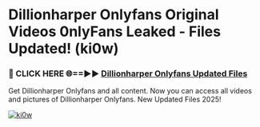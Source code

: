 # Dillionharper Onlyfans Original Videos 0nlyFans Leaked - Files Updated! (ki0w)

<h3>🔴 CLICK HERE 🌐==►► <a href="https://tinyurl.com/ehrbuxhb" rel="nofollow">Dillionharper Onlyfans Updated Files</a></h3>

Get Dillionharper Onlyfans and all content. Now you can access all videos and pictures of Dillionharper Onlyfans. New Updated Files 2025!

[![ki0w](https://i.imgur.com/lVYEuWS.gif)](https://tinyurl.com/ehrbuxhb)
